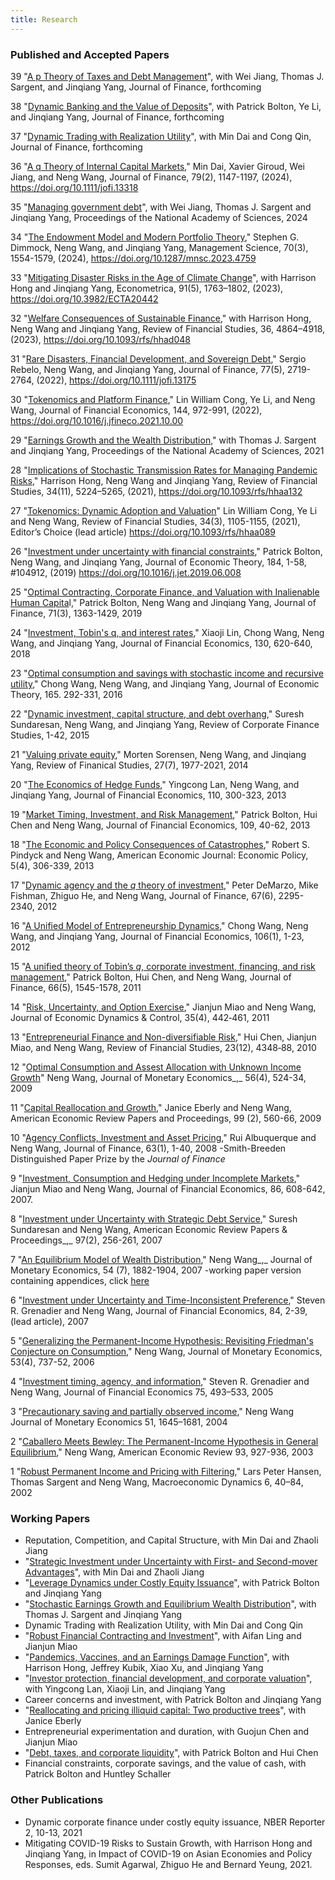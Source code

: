 ```yaml
---
title: Research
---
```


### Published and Accepted Papers

39 "[A p Theory of Taxes and Debt Management](papers/Jiang_Sargent_Wang_Yang-p-theory_2024.pdf)", with Wei Jiang, Thomas J. Sargent, and Jinqiang Yang, Journal of Finance, forthcoming

38 "[Dynamic Banking and the Value of Deposits](papers/Bolton_Li_Wang_Yang_Dynamic_Banking.pdf)", with Patrick Bolton, Ye Li, and Jinqiang Yang, Journal of Finance, forthcoming

37 "[Dynamic Trading with Realization Utility](papers/SSRN-id4021117.pdf)", with Min Dai and Cong Qin, Journal of Finance, forthcoming

36 "[A q Theory of Internal Capital Markets](papers/DaiGiroudJiangWangJF2024.pdf)," Min Dai, Xavier Giroud, Wei Jiang, and Neng Wang, Journal of Finance, 79(2), 1147-1197, (2024), https://doi.org/10.1111/jofi.13318

35 "[Managing government debt](https://www.pnas.org/doi/10.1073/pnas.2318365121?doi=10.1073%2Fpnas.2318365121)", with Wei Jiang,  Thomas J. Sargent and Jinqiang Yang, Proceedings of the National Academy of Sciences, 2024

34 "[The Endowment Model and Modern Portfolio Theory](papers/Dimmock_Wang_Yang_MS_2023_preprint.pdf)," Stephen G. Dimmock, Neng Wang, and Jinqiang Yang, Management Science, 70(3), 1554-1579, (2024), https://doi.org/10.1287/mnsc.2023.4759

33 "[Mitigating Disaster Risks in the Age of Climate Change](papers/HongWangYangEconometrica2023.pdf)", with Harrison Hong and Jinqiang Yang, Econometrica, 91(5), 1763–1802, (2023), https://doi.org/10.3982/ECTA20442

32 "[Welfare Consequences of Sustainable Finance](papers/Hong_Wang_Yang_RFS_2023.pdf)," with Harrison Hong, Neng Wang and Jinqiang Yang, Review of Financial Studies, 36, 4864–4918, (2023), https://doi.org/10.1093/rfs/hhad048

31 "[Rare Disasters, Financial Development, and Sovereign Debt](papers/Rebelo_Wang_Yang_JF_2022.pdf)," Sergio Rebelo, Neng Wang, and Jinqiang Yang, Journal of Finance, 77(5), 2719-2764, (2022), https://doi.org/10.1111/jofi.13175

30 "[Tokenomics and Platform Finance](papers/Cong_Li_Wang_JFE_2022.pdf)," Lin William Cong, Ye Li, and Neng Wang,  Journal of
Financial Economics, 144, 972-991, (2022), https://doi.org/10.1016/j.jfineco.2021.10.00 

29 "[Earnings Growth and the Wealth Distribution](https://www.pnas.org/content/118/15/e2025368118)," with Thomas J. Sargent and Jinqiang Yang, Proceedings of the National Academy of Sciences, 2021

28 "[Implications of Stochastic Transmission Rates for Managing Pandemic Risks](papers/Hong_Wang_Yang_RFS_2021.pdf)," Harrison Hong, Neng Wang and Jinqiang Yang,  Review of Financial Studies, 34(11), 5224–5265, (2021), https://doi.org/10.1093/rfs/hhaa132

27 "[Tokenomics: Dynamic Adoption and Valuation](papers/Cong_Li_Wang_RFS_2020_authorcopy.pdf)" Lin William Cong, Ye Li and Neng Wang, Review of Financial Studies, 34(3), 1105-1155, (2021), Editor’s Choice (lead article) https://doi.org/10.1093/rfs/hhaa089

26 "[Investment under uncertainty with financial constraints](papers/Bolton_Wang_Yang_JET_2019.pdf)," Patrick Bolton, Neng Wang, and Jinqiang Yang, Journal of Economic Theory, 184, 1-58, #104912, (2019) https://doi.org/10.1016/j.jet.2019.06.008

25 "[Optimal Contracting, Corporate Finance, and Valuation with Inalienable Human Capita](papers/Bolton_Wang_Yang_JF_2019.pdf)l," Patrick Bolton, Neng Wang and Jinqiang Yang, Journal of Finance, 71(3), 1363-1429, 2019

24 "[Investment, Tobin's q, and interest rates](papers/Lin_Wang_Wang_Yang_JFE_2018.pdf)," Xiaoji Lin, Chong Wang, Neng Wang, and Jinqiang Yang, Journal of Financial Economics, 130, 620-640, 2018

23 "[Optimal consumption and savings with stochastic income and recursive utility](papers/Wang_Wang_Yang_JET_2016.pdf)," Chong Wang, Neng Wang, and Jinqiang Yang, Journal of Economic Theory, 165. 292-331, 2016

22 "[Dynamic investment, capital structure, and debt overhang](papers/Sundaresan_Wang_Yang_RCFS_2015_authorcopy.pdf)," Suresh Sundaresan, Neng Wang, and Jinqiang Yang, Review of Corporate Finance Studies, 1-42, 2015

21 "[Valuing private equity](papers/Sorensen_Wang_Yang_RFS_2014.pdf)," Morten Sorensen, Neng Wang, and Jinqiang Yang, Review of Finanical Studies, 27(7), 1977-2021, 2014

20 "[The Economics of Hedge Funds](papers/Lan_Wang_Yang_JFE_2013.pdf)," Yingcong Lan, Neng Wang, and Jinqiang Yang, Journal of Financial Economics, 110, 300-323, 2013

19 "[Market Timing, Investment, and Risk Management](papers/Bolton_Chen_Wang_JFE_2013.pdf)," Patrick Bolton, Hui Chen and Neng Wang, Journal of Financial Economics, 109, 40-62, 2013

18 "[The Economic and Policy Consequences of Catastrophes](papers/Pindyck_Wang_AEJ_2013.pdf)," Robert S. Pindyck and Neng Wang, American Economic Journal: Economic Policy, 5(4), 306-339, 2013

17 "[Dynamic agency and the _q_ theory of investment](papers/DeMarzo_Fishman_He_Wang_JF_2012.pdf)," Peter DeMarzo, Mike Fishman, Zhiguo He, and Neng Wang, Journal of Finance, 67(6), 2295-2340, 2012

16 "[A Unified Model of Entrepreneurship Dynamics](papers/WWY_JFE_2012.pdf)," Chong Wang, Neng Wang, and Jinqiang Yang, Journal of Financial Economics, 106(1), 1-23, 2012

15 "[A unified theory of Tobin’s _q_, corporate investment, financing, and risk management](papers/Bolton_Chen_Wang_JF_2011.pdf)," Patrick Bolton, Hui Chen, and Neng Wang, Journal of Finance, 66(5), 1545-1578, 2011

14 "[Risk, Uncertainty, and Option Exercise](papers/Miao_Wang_JEDC_2011.pdf)," Jianjun Miao and Neng Wang, Journal of Economic Dynamics & Control, 35(4), 442‐461, 2011

13 "[Entrepreneurial Finance and Non-diversifiable Risk](papers/CMW_RFS_2010.pdf)," Hui Chen, Jianjun Miao, and Neng Wang, Review of Financial Studies, 23(12), 4348‐88, 2010

12 "[Optimal Consumption and Assest Allocation with Unknown Income Growth](papers/Wang_JME_2009.pdf)" Neng Wang, Journal of Monetary Economics_,_ 56(4), 524-34, 2009

11 "[Capital Reallocation and Growth](papers/capital_wang.pdf)," Janice Eberly and Neng Wang, American Economic Review Papers and Proceedings, 99 (2), 560-66, 2009

10 "[Agency Conflicts, Investment and Asset Pricing](papers/Albuquerque_Wang_JF_08.pdf)," Rui Albuquerque and Neng Wang, Journal of Finance, 63(1), 1-40, 2008
-Smith-Breeden Distinguished Paper Prize by the _Journal of Finance_

9 "[Investment, Consumption and Hedging under Incomplete Markets](papers/Miao_Wang_JFE_2007.pdf)," Jianjun Miao and Neng Wang, Journal of Financial Economics, 86, 608-642, 2007.

8 "[Investment under Uncertainty with Strategic Debt Service](papers/Sundaresan_Wang_AER_07.pdf)," Suresh Sundaresan and Neng Wang, American Economic Review Papers & Proceedings_,_ 97(2), 256-261, 2007

7 "[An Equilibrium Model of Wealth Distribution](papers/Wang_JME_2007.pdf)," Neng Wang_,_ Journal of Monetary Economics, 54 (7), 1882-1904, 2007
-working paper version containing appendices, click [here](papers/wealth_distribution11.pdf)

6 "[Investment under Uncertainty and Time-Inconsistent Preference](papers/Grenadier_Wang_JFE_2007.pdf)," Steven R. Grenadier and Neng Wang, Journal of Financial Economics, 84, 2-39, (lead article), 2007

5 "[Generalizing the Permanent-Income Hypothesis: Revisiting Friedman's Conjecture on Consumption](papers/Wang_JME_2006.pdf)," Neng Wang, Journal of Monetary Economics, 53(4), 737-52, 2006

4 "[Investment timing, agency, and information](papers/Grenadier_Wang_JFE_2005.pdf)," Steven R. Grenadier and Neng Wang, Journal of Financial Economics 75, 493–533, 2005

3 "[Precautionary saving and partially observed income](papers/Wang_JME_04.pdf)," Neng Wang Journal of Monetary Economics 51, 1645–1681, 2004

2 "[Caballero Meets Bewley: The Permanent-Income Hypothesis in General Equilibrium](papers/Wang_AER_2003.pdf)," Neng Wang, American Economic Review 93, 927-936, 2003

1 "[Robust Permanent Income and Pricing with Filtering](papers/HSW%20cambridge.pdf)," Lars Peter Hansen, Thomas Sargent and Neng Wang, Macroeconomic Dynamics 6, 40–84, 2002

### Working Papers  

- Reputation, Competition, and Capital Structure, with Min Dai and Zhaoli Jiang
- "[Strategic Investment under Uncertainty with First- and Second-mover Advantages](papers/Strategic.pdf)", with Min Dai and Zhaoli Jiang
- "[Leverage Dynamics under Costly Equity Issuance](papers/Leverage.pdf)", with Patrick Bolton and Jinqiang Yang
- "[Stochastic Earnings Growth and Equilibrium Wealth Distribution](papers/Sargent_Wang_Yang_2020.pdf)", with Thomas J. Sargent and Jinqiang Yang
- Dynamic Trading with Realization Utility, with Min Dai and Cong Qin
- "[Robust Financial Contracting and Investment](papers/Ling-Wang-Yang-nber-w28367.pdf)", with Aifan Ling and Jianjun Miao
- "[Pandemics, Vaccines, and an Earnings Damage Function](papers/pandemic-vaccines-earnings5.pdf)", with Harrison Hong, Jeffrey Kubik, Xiao Xu, and Jinqiang Yang
- "[Investor protection, financial development, and corporate valuation](papres/Lin_Lan_Wang_Yang_on_investor.pdf)", with   Yingcong Lan, Xiaoji Lin, and Jinqiang Yang
- Career concerns and investment, with Patrick Bolton and Jinqiang Yang
- "[Reallocating and pricing illiquid capital: Two productive trees](papers/EberlyWang2011_04v3.pdf)", with Janice Eberly
- Entrepreneurial experimentation and duration, with Guojun Chen and Jianjun Miao
- "[Debt, taxes, and corporate liquidity](papers/millerpaper49.pdf)", with Patrick Bolton and Hui Chen
- Financial constraints, corporate savings, and the value of cash, with Patrick Bolton and Huntley Schaller
<!--
"[Strategic Real Option Exercising and Second-Mover Advantage](papers/Dai%20Jiang%20Wang%20STRATEGIC%20REAL%20OPTION%20EXERCISING%20AND%20SECOND-MOVER%20ADVANTAGE%20nber%202022%20w30150%20revised.pdf)" with Min Dai, Zhaoli Jiang, and Neng Wang

"[A Q Theory of Internal Capital Markets](papers/Dai-Giroud-Jiang-Wang-nber-w27931%20revised%20Nov%202021.pdf)" with Min Dai, Xavier Giroud, Wei Jiang, and Neng Wang

"[A P Theory of Government Debt and Taxes](papers/Jiang_Sargent_Wang_Yang_2022_w29931.pdf)," with Wei Jiang, Thomas Sargent, Neng Wang and Jinqiang Yang

"[Portfolio Rebalancing with Realization Utility](papers/Dai_Qin_Wang_portfolio%20rebalancing%20with%20realization%20utility_2022_w29821.pdf)," Min Dai, Cong Qin, and Neng Wang

"[Leverage Dynamics under Costly Equity Issuance](papers/Bolton_Wang_Yang_Leverage%20Dynamics%20June%2029%202021.pdf)," Patrick Bolton, Neng Wang, and Jinqiang Yang

"[Robust Financial Contracting and Investment](papers/Ling-Wang-Yang-nber-w28367.pdf)," Aifan Ling,Jianjun Miao, and Neng Wang

"[Mitigating Disaster Risks in the Age of Climate Change](papers/Hong_Wang_Yang_revised%20Dec%202021_NBER_w27066.pdf)," Harrison Hong, Neng Wang, and Jinqiang Yang

"[Stochastic earnings growth and equilibrium wealth distribution](papers/Sargent_Wang_Yang_2020.pdf)," Thomas J. Sargent, Neng Wang, and Jinqiang Yang

"[Dynamic Banking and the Value of Deposits](papers/Bolton_Li_Wang_Yang_Dynamic_Banking_Sept-20-2021%20NBER.pdf)," Patrick Bolton, Ye Li, Neng Wang, and Jinqiang Yang

"[Pandemics, Vaccines, and Corporate Earnings](papers/pandemic-vaccines-earnings5.pdf)," Harrison Hong, Jeffrey Kubik, Xiao Xu, Neng Wang, and Jinqiang Yang

"[Investor protection, financial development, and corporate valuation](papers/Lin_Lan_Wang_Yang_on_investor%20protection%202017.pdf)," Yingcong Lan, Xiaoji Lin, Neng Wang, and Jinqiang Yang

"Financial constraints, corporate savings, and the value of cash," Patrick Bolton, Huntley Schaller, and Neng Wang

"Career concerns and investment," Patrick Bolton, Neng Wang, and Jinqiang Yang

"[Reallocating and pricing illiquid capital: Two productive trees](papers/EberlyWang2011_04v3.pdf)," Janice Eberly and Neng Wang

"Entrepreneurial experimentation and duration," Guojun Chen, Jianjun Miao, and Neng Wang

"[Debt, taxes, and liquidity](papers/millerpaper49.pdf)," Patrick Bolton, Hui Chen, and Neng Wang
-->
### Other Publications

- Dynamic corporate finance under costly equity issuance, NBER Reporter 2, 10-13, 2021
- Mitigating COVID-19 Risks to Sustain Growth, with Harrison Hong and Jinqiang Yang, in Impact of COVID-19 on Asian Economies and Policy Responses, eds. Sumit Agarwal, Zhiguo He and Bernard Yeung, 2021.
